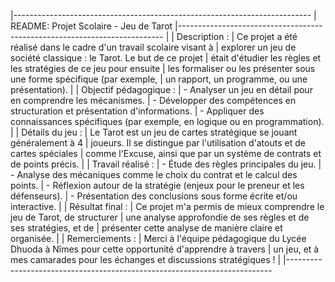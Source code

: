 |--------------------------------------------------------------------------
| README: Projet Scolaire - Jeu de Tarot
|--------------------------------------------------------------------------
|
| Description :
| Ce projet a été réalisé dans le cadre d'un travail scolaire visant à 
| explorer un jeu de société classique : le Tarot. Le but de ce projet 
| était d'étudier les règles et les stratégies de ce jeu pour ensuite 
| les formaliser ou les présenter sous une forme spécifique (par exemple, 
| un rapport, un programme, ou une présentation).
|
| Objectif pédagogique :
| - Analyser un jeu en détail pour en comprendre les mécanismes.
| - Développer des compétences en structuration et présentation d'informations.
| - Appliquer des connaissances spécifiques (par exemple, en logique ou en programmation).
|
| Détails du jeu :
| Le Tarot est un jeu de cartes stratégique se jouant généralement à 4 
| joueurs. Il se distingue par l'utilisation d'atouts et de cartes spéciales 
| comme l'Excuse, ainsi que par un système de contrats et de points précis.
|
| Travail réalisé :
| - Étude des règles principales du jeu.
| - Analyse des mécaniques comme le choix du contrat et le calcul des points.
| - Réflexion autour de la stratégie (enjeux pour le preneur et les défenseurs).
| - Présentation des conclusions sous forme écrite et/ou interactive.
|
| Résultat final :
| Ce projet m'a permis de mieux comprendre le jeu de Tarot, de structurer 
| une analyse approfondie de ses règles et de ses stratégies, et de 
| présenter cette analyse de manière claire et organisée.
|
| Remerciements :
| Merci à l'équipe pédagogique du Lycée Dhuoda à Nîmes pour cette opportunité d'apprendre à travers 
| un jeu, et à mes camarades pour les échanges et discussions stratégiques !
|
|--------------------------------------------------------------------------
